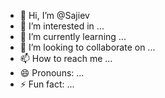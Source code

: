 - 👋 Hi, I’m @Sajiev
- 👀 I’m interested in ...
- 🌱 I’m currently learning ...
- 💞️ I’m looking to collaborate on ...
- 📫 How to reach me ...
- 😄 Pronouns: ...
- ⚡ Fun fact: ...

<!---
Sajiev/Sajiev is a ✨ special ✨ repository because its `README.md` (this file) appears on your GitHub profile.
You can click the Preview link to take a look at your changes.
--->
